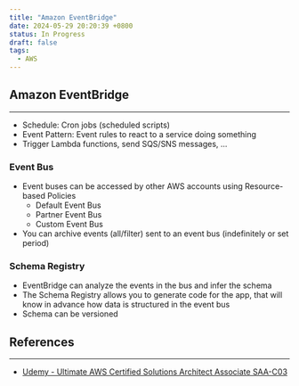 ```yaml
---
title: "Amazon EventBridge"
date: 2024-05-29 20:20:39 +0800
status: In Progress
draft: false
tags:
  - AWS
---
```

## Amazon EventBridge
---
- Schedule: Cron jobs (scheduled scripts)
- Event Pattern: Event rules to react to a service doing something
- Trigger Lambda functions, send SQS/SNS messages, ...

### Event Bus
- Event buses can be accessed by other AWS accounts using Resource-based Policies
	- Default Event Bus
	- Partner Event Bus
	- Custom Event Bus
- You can archive events (all/filter) sent to an event bus (indefinitely or set period)

### Schema Registry
- EventBridge can analyze the events in the bus and infer the schema
- The Schema Registry allows you to generate code for the app, that will know in advance how data is structured in the event bus
- Schema can be versioned

## References
---
- [Udemy - Ultimate AWS Certified Solutions Architect Associate SAA-C03](https://www.udemy.com/course/aws-certified-solutions-architect-associate-saa-c03)
